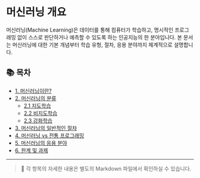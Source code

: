 # 머신러닝 개요

머신러닝(Machine Learning)은 데이터를 통해 컴퓨터가 학습하고, 명시적인 프로그래밍 없이 스스로 판단하거나 예측할 수 있도록 하는 인공지능의 한 분야입니다. 본 문서는 머신러닝에 대한 기본 개념부터 학습 유형, 절차, 응용 분야까지 체계적으로 설명합니다.

## 📚 목차
- [1. 머신러닝이란?](./01_머신러닝이란.md)
- [2. 머신러닝의 분류](./02_머신러닝의_분류.md)
  - [2.1 지도학습](./02_1_지도학습.md)
  - [2.2 비지도학습](#22-비지도학습unsupervised-learning)
  - [2.3 강화학습](#23-강화학습reinforcement-learning)
- [3. 머신러닝의 일반적인 절차](#3-머신러닝의-일반적인-절차)
- [4. 머신러닝 vs 전통 프로그래밍](#4-머신러닝-vs-전통-프로그래밍)
- [5. 머신러닝의 응용 분야](#5-머신러닝의-응용-분야)
- [6. 한계 및 과제](#6-한계-및-과제)

---

> 📌 각 항목의 자세한 내용은 별도의 Markdown 파일에서 확인하실 수 있습니다.
